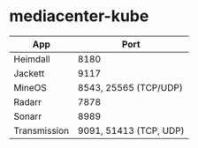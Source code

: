 # mediacenter-kube

| App  | Port  |
|---|---|
| Heimdall  | 8180  |
| Jackett  | 9117  |
| MineOS  | 8543, 25565 (TCP/UDP)  |
| Radarr  | 7878  |
| Sonarr  | 8989  |
| Transmission  | 9091, 51413 (TCP, UDP)  |
